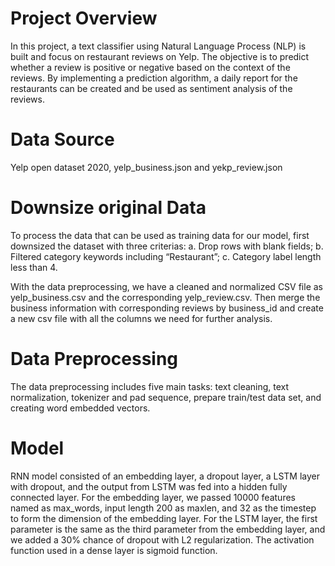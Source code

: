 # Project Overview
In this project, a text classifier using Natural Language Process (NLP) is built and focus on restaurant reviews on Yelp. 
The objective is to predict whether a review is positive or negative based on the context of the reviews. By implementing a prediction algorithm, a daily report for
the restaurants can be created and be used as sentiment analysis of the reviews.

# Data Source
Yelp open dataset 2020, yelp_business.json and yekp_review.json

# Downsize original Data 
To process the data that can be used as training data for our model, first downsized the dataset with three criterias: 
a. Drop rows with blank fields; 
b. Filtered category keywords including “Restaurant”; 
c. Category label length less than 4. 

With the data preprocessing, we have a cleaned and normalized CSV file as yelp_business.csv and the corresponding yelp_review.csv. Then merge the business information with corresponding reviews by business_id and create a new csv file with all the columns we need for further analysis.

# Data Preprocessing
The data preprocessing includes five main tasks: 
text cleaning, text normalization, tokenizer and pad sequence, prepare train/test data set, and creating word embedded vectors.

# Model
RNN model consisted of an embedding layer, a dropout layer, a LSTM layer with dropout, and the output from LSTM was fed into a hidden fully connected layer. For the
embedding layer, we passed 10000 features named as max_words, input length 200 as maxlen, and 32 as the timestep to form the dimension of the embedding layer. For the LSTM layer, the first parameter is the same as the third parameter from the embedding layer, and we added a 30% chance of dropout with L2 regularization. The activation function used in a dense layer is sigmoid function.
